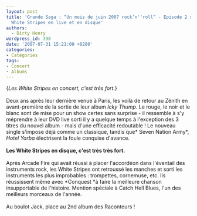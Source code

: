 ```yaml
---
layout: post
title: 'Grande Saga : “Un mois de juin 2007 rock’n''roll” - Episode 2 sur 5 : The
  White Stripes en live et en disque'
authors:
  - Dirty Henry
wordpress_id: 398
date: '2007-07-31 15:21:00 +0200'
categories:
- Catégories
tags:
- Concert
- Albums
---
```

{*Les White Stripes en concert, c'est très fort.*}<br /><br />Deux ans après leur dernière venue à Paris, les voilà de retour au Zénith en avant-première de la sortie de leur album *Icky Thump*. Le rouge, le noir et le blanc sont de mise pour un show certes sans surprise - il ressemble à s'y méprendre à leur DVD live sorti il y a quelque temps à l'exception des 3 titres du nouvel album - mais d'une efficacité redoutable ! Le nouveau single s'impose déjà comme un classique, tandis que* Seven Nation Army*, *Hotel Yorba* électrisent la foule conquise d'avance.<br /><br />__Les White Stripes en disque, c'est très très fort.__<br /><br />Après Arcade Fire qui avait réussi à placer l'accordéon dans l'éventail des instruments rock, les White Stripes ont retroussé les manches et sorti les instruments les plus improbables : trompettes, cornemuse, etc. Ils réussissent même avec *Conquest *à faire la meilleure chanson insupportable de l'histoire. Mention spéciale à Catch Hell Blues, l'un des meilleurs morceaux de l'année.<br /><br />Au boulot Jack, place au 2nd album des Raconteurs !
